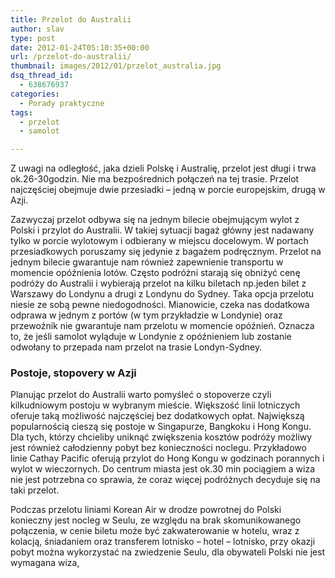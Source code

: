 ```yaml
---
title: Przelot do Australii
author: slav
type: post
date: 2012-01-24T05:10:35+00:00
url: /przelot-do-australii/
thumbnail: images/2012/01/przelot_australia.jpg
dsq_thread_id:
  - 638676937
categories:
  - Porady praktyczne
tags:
  - przelot
  - samolot

---
```

Z uwagi na odległość, jaka dzieli Polskę i Australię, przelot jest długi i trwa ok.26-30godzin. Nie ma bezpośrednich połączeń na tej trasie. Przelot najczęściej obejmuje dwie przesiadki – jedną w porcie europejskim, drugą w Azji.

Zazwyczaj przelot odbywa się na jednym bilecie obejmującym wylot z Polski i przylot do Australii. W takiej sytuacji bagaż główny jest nadawany tylko w porcie wylotowym i odbierany w miejscu docelowym. W portach przesiadkowych poruszamy się jedynie z bagażem podręcznym. Przelot na jednym bilecie gwarantuje nam również zapewnienie transportu w momencie opóźnienia lotów. Często podróżni starają się obniżyć cenę podróży do Australii i wybierają przelot na kilku biletach np.jeden bilet z Warszawy do Londynu a drugi z Londynu do Sydney. Taka opcja przelotu niesie ze sobą pewne niedogodności. Mianowicie, czeka nas dodatkowa odprawa w jednym z portów (w tym przykładzie w Londynie) oraz przewoźnik nie gwarantuje nam przelotu w momencie opóźnień. Oznacza to, że jeśli samolot wyląduje w Londynie z opóźnieniem lub zostanie odwołany to przepada nam przelot na trasie Londyn-Sydney.

<!--more-->

### Postoje, stopovery w Azji

Planując przelot do Australii warto pomyśleć o stopoverze czyli kilkudniowym postoju w wybranym mieście. Większość linii lotniczych oferuje taką możliwość najczęściej bez dodatkowych opłat. Największą popularnością cieszą się postoje w Singapurze, Bangkoku i Hong Kongu. Dla tych, którzy chcieliby uniknąć zwiększenia kosztów podróży możliwy jest również całodzienny pobyt bez konieczności noclegu. Przykładowo linie Cathay Pacific oferują przylot do Hong Kongu w godzinach porannych i wylot w wieczornych. Do centrum miasta jest ok.30 min pociągiem a wiza nie jest potrzebna co sprawia, że coraz więcej podróżnych decyduje się na taki przelot.

Podczas przelotu liniami Korean Air w drodze powrotnej do Polski konieczny jest nocleg w Seulu, ze względu na brak skomunikowanego połączenia, w cenie biletu może być zakwaterowanie w hotelu, wraz z kolacją, śniadaniem oraz transferem lotnisko – hotel – lotnisko, przy okazji pobyt można wykorzystać na zwiedzenie Seulu, dla obywateli Polski nie jest wymagana wiza,